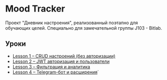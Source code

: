 # Mood Tracker

Проект "Дневник настроения", реализованный поэтапно для обучающих целей. Специально для замечательной группы J103 - Bitlab.

## Уроки
- [Lesson 1 – CRUD настроений (без авторизации)](./Lesson1)
- [Lesson 2 – JWT авторизация и пользователи](./Lesson2)
- [Lesson 3 – Фильтрация и аналитика](./Lesson3)
- [Lesson 4 – Telegram-бот и расширения](./Lesson4)`